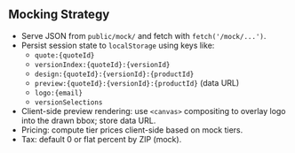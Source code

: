 ## Mocking Strategy

- Serve JSON from `public/mock/` and fetch with `fetch('/mock/...')`.
- Persist session state to `localStorage` using keys like:
  - `quote:{quoteId}`
  - `versionIndex:{quoteId}:{versionId}`
  - `design:{quoteId}:{versionId}:{productId}`
  - `preview:{quoteId}:{versionId}:{productId}` (data URL)
  - `logo:{email}`
  - `versionSelections`
- Client-side preview rendering: use `<canvas>` compositing to overlay logo into the drawn bbox; store data URL.
- Pricing: compute tier prices client-side based on mock tiers.
- Tax: default 0 or flat percent by ZIP (mock).


